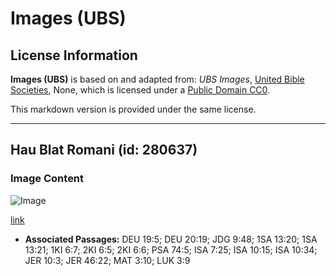 # Images (UBS)

## License Information

**Images (UBS)** is based on and adapted from: _UBS Images_, [United Bible Societies](https://unitedbiblesocieties.org/), None, which is licensed under a [Public Domain CC0](https://creativecommons.org/public-domain/cc0/).

This markdown version is provided under the same license.



--------------------------------

## Hau Blat Romani (id: 280637)

### Image Content

![Image](https://cdn.aquifer.bible/aquifer-content/resources/Media/WEB-0329_hoe_blade_roman.jpg)

[link](https://cdn.aquifer.bible/aquifer-content/resources/Media/WEB-0329_hoe_blade_roman.jpg)

* **Associated Passages:** DEU 19:5; DEU 20:19; JDG 9:48; 1SA 13:20; 1SA 13:21; 1KI 6:7; 2KI 6:5; 2KI 6:6; PSA 74:5; ISA 7:25; ISA 10:15; ISA 10:34; JER 10:3; JER 46:22; MAT 3:10; LUK 3:9

